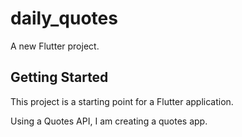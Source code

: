 # daily_quotes

A new Flutter project.

## Getting Started

This project is a starting point for a Flutter application.

Using a Quotes API, I am creating a quotes app.



